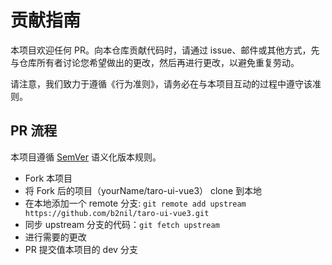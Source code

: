 # 贡献指南

本项目欢迎任何 PR。向本仓库贡献代码时，请通过 issue、邮件或其他方式，先与仓库所有者讨论您希望做出的更改，然后再进行更改，以避免重复劳动。

请注意，我们致力于遵循《行为准则》，请务必在与本项目互动的过程中遵守该准则。

## PR 流程

本项目遵循 [SemVer](https://semver.org/lang/zh-CN/) 语义化版本规则。

- Fork 本项目
- 将 Fork 后的项目（yourName/taro-ui-vue3） clone 到本地
- 在本地添加一个 remote 分支: `git remote add upstream https://github.com/b2nil/taro-ui-vue3.git`
- 同步 upstream 分支的代码：`git fetch upstream`
- 进行需要的更改
- PR 提交值本项目的 dev 分支


